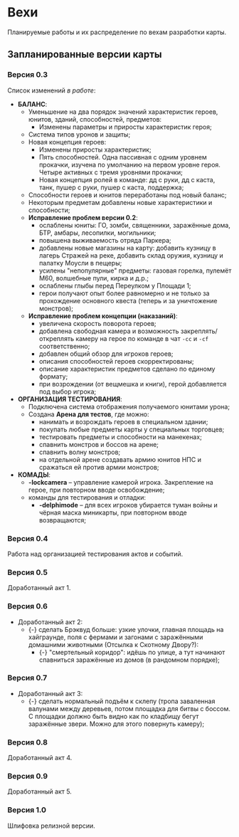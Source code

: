 # Вехи
Планируемые работы и их распределение по вехам разработки карты.

## Запланированные версии карты
### Версия 0.3
Список изменений *в работе*:

* **БАЛАНС**:
   * Уменьшение на два порядок значений характеристик героев, юнитов, зданий, способностей, предметов:
      * Изменены параметры и приросты характеристик героя;
   * Система типов уронов и защиты;
   * Новая концепция героев:
      * Изменены приросты характеристик;
      * Пять способностей. Одна пассивная с одним уровнем прокачки, изучена по умолчанию на первом уровне героя. Четыре активных с тремя уровнями прокачки;
      * Новая концепция ролей в команде: дд с руки, дд с каста, танк, пушер с руки, пушер с каста, поддержка;
   * Способности героев и юнитов переработаны под новый баланс;
   * Некоторым предметам добавлены новые характеристики и способности;
   * **Исправление проблем версии 0.2**:
      * ослаблены юниты: ГО, зомби, священники, заражённые дома, БТР, амбары, лесопилки, могильники;
      * повышена выживаемость отряда Паркера;
      * добавлены новые магазины на карту: добавить кузницу в лагерь Стражей на реке, добавить склад оружия, кузницу и палатку Моусли в пещеры;
      * усилены "непопулярные" предметы: газовая горелка, пулемёт М60, волшебные пули, кирка и д.р.;
      * ослаблены глыбы перед Переулком у Площади 1;
      * герои получают опыт более равномерно и не только за прохождение основного квеста (теперь и за уничтожение монстров);
   * **Исправление проблем концепции (наказаний)**:
      * увеличена скорость поворота героев;
      * добавлена свободная камера и возможность закреплять/откреплять камеру на герое по команде в чат `-cc` и `-cf` соответственно;
      * добавлен общий обзор для игроков героев;
      * описания способностей героев скорректированы;
      * описание характеристик предметов сделано по единому формату;
      * при возрождении (от вещмешка и книги), герой добавляется под выбор игрока;
* **ОРГАНИЗАЦИЯ ТЕСТИРОВАНИЯ**:
   * Подключена система отображения получаемого юнитами урона;
   * Создана **Арена для тестов**, где можно:
      * нанимать и возрождать героев в специальном здании;
      * покупать любые предметы карты у специальных торговцев;
      * тестировать предметы и способности на манекенах;
      * спавнить монстров и боссов на арене;
      * спавнить волну монстров;
      * на отдельной арене создавать армию юнитов НПС и сражаться ей против армии монстров;
* **КОМАДЫ**:
   * **-lockcamera** &ndash; управление камерой игрока. Закрепление на герое, при повторном вводе освобождение;
   * команды для тестирования и отладки:
      * **-delphimode** &ndash; для всех игроков убирается туман войны и чёрная маска миникарты, при повторном вводе возвращаются;


### Версия 0.4
Работа над организацией тестирования актов и событий.
   
### Версия 0.5
Доработанный акт 1.

### Версия 0.6
* Доработанный акт 2:
   * {-} сделать Брэквуд больше: узкие улочки, главная площадь на хайграунде, поля с фермами и загонами с заражёнными домашними животными (Отсылка к Скотному Двору?):
      * {-} "смертельный коридор": идёшь по улице, а тут начинают спавниться заражённые из домов (в рандомном порядке);

### Версия 0.7
* Доработанный акт 3:
   * {-} сделать нормальный подъём к склепу (тропа заваленная валунами между деревьев, потом площадка для битвы с боссом. С площадки должно быть видно как по кладбищу бегут заражённые звери. Можно для этого повернуть камеру);

### Версия 0.8
Доработанный акт 4.

### Версия 0.9
Доработанный акт 5.

### Версия 1.0
Шлифовка релизной версии.